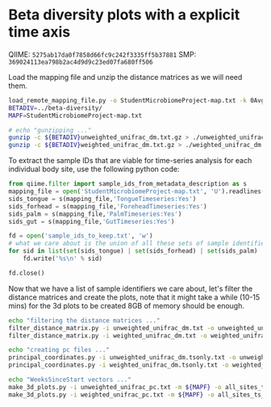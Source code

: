 Beta diversity plots with a explicit time axis
==============================================

QIIME: `5275ab17da0f7858d66fc9c242f3335ff5b37881`
SMP: `369024113ea798b2ac4d9d9c23ed07fa680ff506`

Load the mapping file and unzip the distance matrices as we will need them.

```bash
load_remote_mapping_file.py -o StudentMicrobiomeProject-map.txt -k 0AvglGXLayhG7dDFUZ3JVVkFrTFFjMWJDWTZheVVROVE
BETADIV=../beta-diversity/
MAPF=StudentMicrobiomeProject-map.txt

# echo "gunzipping ..."
gunzip -c ${BETADIV}unweighted_unifrac_dm.txt.gz > ./unweighted_unifrac_dm.txt
gunzip -c ${BETADIV}weighted_unifrac_dm.txt.gz > ./weighted_unifrac_dm.txt
```

To extract the sample IDs that are viable for time-series analysis for each individual body site, use the following python code:

```python
from qiime.filter import sample_ids_from_metadata_description as s
mapping_file = open('StudentMicrobiomeProject-map.txt', 'U').readlines()
sids_tongue = s(mapping_file,'TongueTimeseries:Yes')
sids_forhead = s(mapping_file,'ForeheadTimeseries:Yes')
sids_palm = s(mapping_file,'PalmTimeseries:Yes')
sids_gut = s(mapping_file,'GutTimeseries:Yes')

fd = open('sample_ids_to_keep.txt', 'w')
# what we care about is the union of all these sets of sample identifiers
for sid in list(set(sids_tongue) | set(sids_forhead) | set(sids_palm) | set(sids_gut)):
    fd.write('%s\n' % sid)

fd.close()
```
Now that we have a list of sample identifiers we care about, let's filter the distance matrices and create the plots, note that it might take a while (10-15 mins) for the 3d plots to be created 8GB of memory should be enough.

```bash
echo "filtering the distance matrices ..."
filter_distance_matrix.py -i unweighted_unifrac_dm.txt -o unweighted_unifrac_dm.tsonly.txt --sample_id_fp=sample_ids_to_keep.txt -m ${MAPF}
filter_distance_matrix.py -i weighted_unifrac_dm.txt -o weighted_unifrac_dm.tsonly.txt --sample_id_fp=sample_ids_to_keep.txt -m ${MAPF}

echo "creating pc files ..."
principal_coordinates.py -i unweighted_unifrac_dm.tsonly.txt -o unweighted_unifrac_pc.txt
principal_coordinates.py -i weighted_unifrac_dm.tsonly.txt -o weighted_unifrac_pc.txt

echo "WeeksSinceStart vectors ..."
make_3d_plots.py -i unweighted_unifrac_pc.txt -m ${MAPF} -o all_sites_ts_only_unweighted_ordered_by_weekssincestart_vectors --custom_axes='WeeksSinceStart' --add_vectors='PersonalIDBodySite,WeeksSinceStart'
make_3d_plots.py -i weighted_unifrac_pc.txt -m ${MAPF} -o all_sites_ts_only_weighted_ordered_by_weekssincestart_vectors --custom_axes='WeeksSinceStart' --add_vectors='PersonalIDBodySite,WeeksSinceStart'
```




